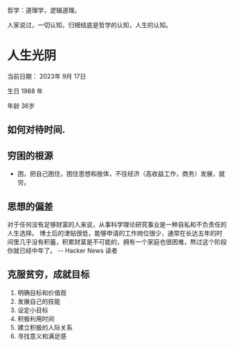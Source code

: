 哲学：道理学，逻辑道理。

人家说过，一切认知，归根结底是哲学的认知，人生的认知。


# 人生光阴

当前日期： 2023年 9月 17日

生日 1988 年

年龄 36岁

## 如何对待时间.


## 穷困的根源

- 困，把自己困住，困住思想和肢体，不往经济（高收益工作，商务）发展，就穷。


## 思想的偏差

对于任何没有足够财富的人来说，从事科学理论研究事业是一种自私和不负责任的人生选择。
博士后的津贴很低，能够申请的工作岗位很少，通常在长达五年的时间里几乎没有积蓄，积累财富是不可能的，拥有一个家庭也很困难，熬过这个阶段你就已经中年了。
-- Hacker News 读者

## 克服贫穷，成就目标

1. 明确目标和价值观
2. 发展自己的技能
3. 设定小目标
4. 积极利用时间
5. 建立积极的人际关系
6. 寻找意义和满足感
